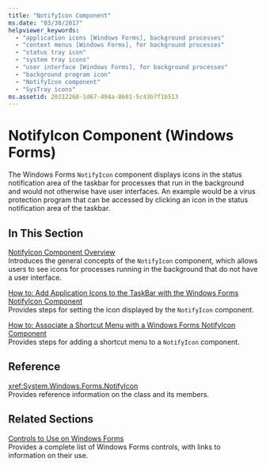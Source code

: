 ```yaml
---
title: "NotifyIcon Component"
ms.date: "03/30/2017"
helpviewer_keywords: 
  - "application icons [Windows Forms], background processes"
  - "context menus [Windows Forms], for background processes"
  - "status tray icon"
  - "system tray icons"
  - "user interface [Windows Forms], for background processes"
  - "background program icon"
  - "NotifyIcon component"
  - "SysTray icons"
ms.assetid: 20312268-1d67-494a-8601-5c43b7f1b513
---
```

# NotifyIcon Component (Windows Forms)
The Windows Forms `NotifyIcon` component displays icons in the status notification area of the taskbar for processes that run in the background and would not otherwise have user interfaces. An example would be a virus protection program that can be accessed by clicking an icon in the status notification area of the taskbar.  
  
## In This Section  
 [NotifyIcon Component Overview](notifyicon-component-overview-windows-forms.md)  
 Introduces the general concepts of the `NotifyIcon` component, which allows users to see icons for processes running in the background that do not have a user interface.  
  
 [How to: Add Application Icons to the TaskBar with the Windows Forms NotifyIcon Component](app-icons-to-the-taskbar-with-wf-notifyicon.md)  
 Provides steps for setting the icon displayed by the `NotifyIcon` component.  
  
 [How to: Associate a Shortcut Menu with a Windows Forms NotifyIcon Component](how-to-associate-a-shortcut-menu-with-a-windows-forms-notifyicon-component.md)  
 Provides steps for adding a shortcut menu to a `NotifyIcon` component.  
  
## Reference  
 <xref:System.Windows.Forms.NotifyIcon>  
 Provides reference information on the class and its members.  
  
## Related Sections  
 [Controls to Use on Windows Forms](controls-to-use-on-windows-forms.md)  
 Provides a complete list of Windows Forms controls, with links to information on their use.
